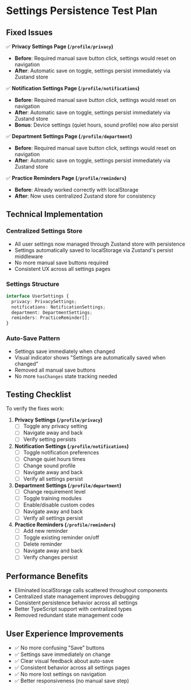 # Settings Persistence Test Plan

## Fixed Issues

✅ **Privacy Settings Page (`/profile/privacy`)**
- **Before**: Required manual save button click, settings would reset on navigation
- **After**: Automatic save on toggle, settings persist immediately via Zustand store

✅ **Notification Settings Page (`/profile/notifications`)**
- **Before**: Required manual save button click, settings would reset on navigation
- **After**: Automatic save on toggle, settings persist immediately via Zustand store
- **Bonus**: Device settings (quiet hours, sound profile) now also persist

✅ **Department Settings Page (`/profile/department`)**
- **Before**: Required manual save button click, settings would reset on navigation
- **After**: Automatic save on toggle, settings persist immediately via Zustand store

✅ **Practice Reminders Page (`/profile/reminders`)**
- **Before**: Already worked correctly with localStorage
- **After**: Now uses centralized Zustand store for consistency

## Technical Implementation

### Centralized Settings Store
- All user settings now managed through Zustand store with persistence
- Settings automatically saved to localStorage via Zustand's persist middleware
- No more manual save buttons required
- Consistent UX across all settings pages

### Settings Structure
```typescript
interface UserSettings {
  privacy: PrivacySettings;
  notifications: NotificationSettings;
  department: DepartmentSettings;
  reminders: PracticeReminder[];
}
```

### Auto-Save Pattern
- Settings save immediately when changed
- Visual indicator shows "Settings are automatically saved when changed"
- Removed all manual save buttons
- No more `hasChanges` state tracking needed

## Testing Checklist

To verify the fixes work:

1. **Privacy Settings (`/profile/privacy`)**
   - [ ] Toggle any privacy setting
   - [ ] Navigate away and back
   - [ ] Verify setting persists

2. **Notification Settings (`/profile/notifications`)**
   - [ ] Toggle notification preferences
   - [ ] Change quiet hours times
   - [ ] Change sound profile
   - [ ] Navigate away and back
   - [ ] Verify all settings persist

3. **Department Settings (`/profile/department`)**
   - [ ] Change requirement level
   - [ ] Toggle training modules
   - [ ] Enable/disable custom codes
   - [ ] Navigate away and back
   - [ ] Verify all settings persist

4. **Practice Reminders (`/profile/reminders`)**
   - [ ] Add new reminder
   - [ ] Toggle existing reminder on/off
   - [ ] Delete reminder
   - [ ] Navigate away and back
   - [ ] Verify changes persist

## Performance Benefits

- Eliminated localStorage calls scattered throughout components
- Centralized state management improves debugging
- Consistent persistence behavior across all settings
- Better TypeScript support with centralized types
- Removed redundant state management code

## User Experience Improvements

- ✅ No more confusing "Save" buttons
- ✅ Settings save immediately on change
- ✅ Clear visual feedback about auto-save
- ✅ Consistent behavior across all settings pages
- ✅ No more lost settings on navigation
- ✅ Better responsiveness (no manual save step)
